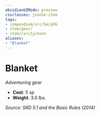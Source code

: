 ```yaml
---
obsidianUIMode: preview
cssclasses: json5e-item
tags:
- compendium/src/5e/phb
- item/gear/
- item/rarity/none
aliases: 
- "Blanket"
---
```

# Blanket
*Adventuring gear*  

- **Cost**: 5 sp
- **Weight**: 3.0 lbs.

*Source: SRD 5.1 and the Basic Rules (2014)*